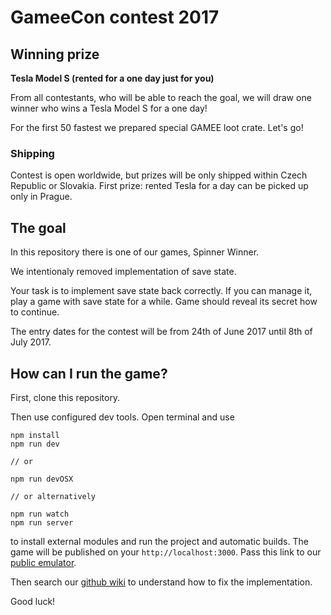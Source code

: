 # GameeCon contest 2017

## Winning prize

**Tesla Model S (rented for a one day just for you)**
 
From all contestants, who will be able to reach the goal, we will draw one winner who wins a Tesla Model S for a one day!

For the first 50 fastest we prepared special GAMEE loot crate. Let's go!

### Shipping
Contest is open worldwide, but prizes will be only shipped within Czech Republic or Slovakia. First prize: rented Tesla for a day can be picked up only in Prague.

## The goal
 
In this repository there is one of our games, Spinner Winner. 

We intentionaly removed implementation of save state. 

Your task is to implement save state back correctly. If you can manage it, play a game with save state for a while. Game should reveal its secret how to continue. 

The entry dates for the contest will be from 24th of June 2017 until 8th of July 2017.

## How can I run the game?

First, clone this repository. 

Then use configured dev tools. Open terminal and use

```
npm install
npm run dev

// or

npm run devOSX

// or alternatively

npm run watch
npm run server
```


to install external modules and run the project and automatic builds. The game will be published on your ```http://localhost:3000```.
Pass this link to our [public emulator](http://emulator.gameeapp.com/).

Then search our [github wiki](https://github.com/gameeapp/gamee-js/wiki) to understand how to fix the implementation. 

Good luck!
